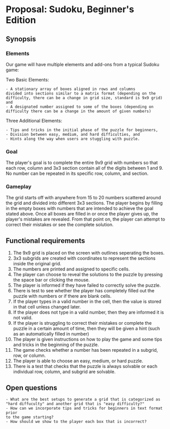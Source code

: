 # Proposal: Sudoku, Beginner's Edition

## Synopsis

### Elements 

Our game will have multiple elements and add-ons from a typical Sudoku game:

Two Basic Elements:

    - A stationary array of boxes aligned in rows and columns 
    divided into sections similar to a matrix format (depending on the 
    difficulty, there can be a change in grid size, standard is 9x9 grid) and 
    - A designated number assigned to some of the boxes (depending on 
    difficulty there can be a change in the amount of given numbers)
 
Three Additional Elements: 

    - Tips and tricks in the initial phase of the puzzle for beginners,
    - Division between easy, medium, and hard difficulties, and 
    - Hints along the way when users are stuggling with puzzle.
    
### Goal

The player's goal is to complete the entire 9x9 grid with numbers so that 
each row, column and 3x3 section contain all of the digits between 1 and 9. 
No number can be repeated in its specific row, column, and section. 

### Gameplay 

The grid starts off with anywhere from 15 to 20 numbers scattered around the
grid and divided into different 3x3 sections. The player begins by filling in
the empty boxes with numbers that are intended to achieve the goal stated above. 
Once all boxes are filled in or once the player gives up, the player's mistakes 
are revealed. From that point on, the player can attempt to correct their 
mistakes or see the complete solution. 
  
## Functional requirements

1. The 9x9 grid is placed on the screen with outlines seperating the boxes. 
2. 3x3 subgrids are created with coordinates to represent the sections inside 
the original grid.   
3. The numbers are printed and assigned to specific cells.
4. The player can choose to reveal the solutions to the puzzle by pressing the 
space bar or clicking the mouse. 
5. The player is informed if they have failed to correctly solve the puzzle. 
6. There is test to see whether the player has completely filled out the puzzle 
with numbers or if there are blank cells. 
7. If the player types in a valid number in the cell, then the value is stored 
in that cell unless changed later. 
8. If the player does not type in a valid number, then they are informed it is
not valid. 
9. If the player is struggling to correct their mistakes or complete the puzzle
in a certain amount of time, then they will be given a hint (such as an 
automatically filled in number)
10. The player is given instructions on how to play the game and some tips and 
tricks in the beginning of the puzzle.  
11. The game checks whether a number has been repeated in a subgrid, row, or 
column. 
12. The player is able to choose an easy, medium, or hard puzzle. 
13. There is a test that checks that the puzzle is always solvable or each 
individual row, column, and subgrid are solvable. 

## Open questions

    - What are the best setups to generate a grid that is categorized as 
    "hard diffuculty" and another grid that is "easy difficulty?"
    - How can we incorporate tips and tricks for beginners in text format prior 
    to the game starting?
    - How should we show to the player each box that is incorrect? 
    



